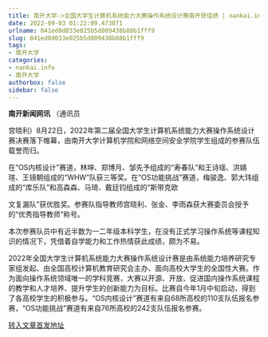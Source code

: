 ```yaml
---
title: 南开大学->全国大学生计算机系统能力大赛操作系统设计赛南开获佳绩 | nankai.info
date: 2022-09-03 01:22:09.473071
urlname: 841ed0d033e025b5d809438b88b1fff9
slug: 841ed0d033e025b5d809438b88b1fff9
tags: 
- 南开大学
categories:
- nankai.info
- 南开大学
authorbox: false
sidebar: false
---
```

**南开新闻网讯** （通讯员

宫晓利）8月22日，2022年第二届全国大学生计算机系统能力大赛操作系统设计赛决赛落下帷幕，由南开大学计算机学院和网络空间安全学院学生组成的参赛队伍载誉而归。

在“OS内核设计”赛道，林坤、郑博月、邹先予组成的“寿春队”和王诗瑶、洪婧瑄、王镜朝组成的“WHW”队获三等奖。在“OS功能挑战”赛道，梅骏逸、郭大玮组成的“库乐队”和高森森、马琦、戴廷钧组成的“斯带克欧
<!--more-->
文复漏队”获优胜奖。参赛队指导教师宫晓利、张金、李雨森获大赛委员会授予的“优秀指导教师”称号。

本次参赛队员中有近半数为一二年级本科学生，在没有正式学习操作系统等课程知识的情况下，凭借着自学能力和工作热情获此成绩，颇为不易。

2022年全国大学生计算机系统能力大赛操作系统设计赛是由系统能力培养研究专家组发起、由全国高校计算机教育研究会主办、面向高校大学生的全国性大赛。作为面向操作系统领域唯一的学科竞赛，大赛以开源、开放、促进国内操作系统课程的教学和人才培养、提升学生的创新能力为目标。比赛自今年1月中旬启动，得到了各高校学生的积极参与。“OS内核设计”赛道有来自68所高校的110支队伍报名参赛，“OS功能挑战”赛道有来自76所高校的242支队伍报名参赛。



[转入文章首发地址](http://news.nankai.edu.cn/ywsd/system/2022/08/29/030052619.shtml)